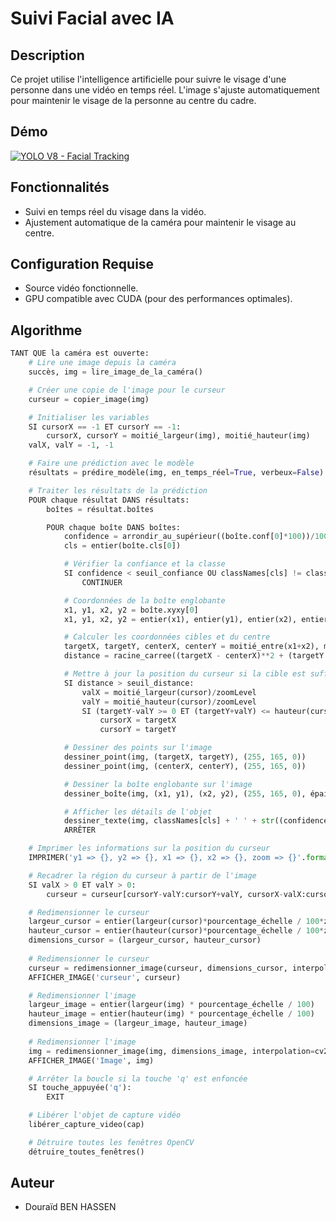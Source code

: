 # Suivi Facial avec IA

## Description
Ce projet utilise l'intelligence artificielle pour suivre le visage d'une personne dans une vidéo en temps réel. L'image s'ajuste automatiquement pour maintenir le visage de la personne au centre du cadre.

## Démo
[![YOLO V8 - Facial Tracking](https://www.youtube.com/shorts/LpBKneENpIk)](https://www.youtube.com/shorts/LpBKneENpIk)

## Fonctionnalités

- Suivi en temps réel du visage dans la vidéo.
- Ajustement automatique de la caméra pour maintenir le visage au centre.

## Configuration Requise

- Source vidéo fonctionnelle.
- GPU compatible avec CUDA (pour des performances optimales).

## Algorithme

```python
TANT QUE la caméra est ouverte:
    # Lire une image depuis la caméra
    succès, img = lire_image_de_la_caméra()

    # Créer une copie de l'image pour le curseur
    curseur = copier_image(img)

    # Initialiser les variables
    SI cursorX == -1 ET cursorY == -1:
        cursorX, cursorY = moitié_largeur(img), moitié_hauteur(img)
    valX, valY = -1, -1

    # Faire une prédiction avec le modèle
    résultats = prédire_modèle(img, en_temps_réel=True, verbeux=False)

    # Traiter les résultats de la prédiction
    POUR chaque résultat DANS résultats:
        boîtes = résultat.boîtes

        POUR chaque boîte DANS boîtes:
            confidence = arrondir_au_supérieur((boîte.conf[0]*100))/100
            cls = entier(boîte.cls[0])

            # Vérifier la confiance et la classe
            SI confidence < seuil_confiance OU classNames[cls] != classNames[0]:
                CONTINUER

            # Coordonnées de la boîte englobante
            x1, y1, x2, y2 = boîte.xyxy[0]
            x1, y1, x2, y2 = entier(x1), entier(y1), entier(x2), entier(y2)

            # Calculer les coordonnées cibles et du centre
            targetX, targetY, centerX, centerY = moitié_entre(x1+x2), moitié_entre(y1+y2), moitié_largeur(img), moitié_hauteur(img)
            distance = racine_carree((targetX - centerX)**2 + (targetY - centerY)**2)

            # Mettre à jour la position du curseur si la cible est suffisamment éloignée
            SI distance > seuil_distance:
                valX = moitié_largeur(cursor)/zoomLevel
                valY = moitié_hauteur(cursor)/zoomLevel
                SI (targetY-valY >= 0 ET (targetY+valY) <= hauteur(cursor) ET (targetX-valX) >= 0 ET (targetX+valX) <= largeur(cursor)):
                    cursorX = targetX
                    cursorY = targetY

            # Dessiner des points sur l'image
            dessiner_point(img, (targetX, targetY), (255, 165, 0))
            dessiner_point(img, (centerX, centerY), (255, 165, 0))

            # Dessiner la boîte englobante sur l'image
            dessiner_boîte(img, (x1, y1), (x2, y2), (255, 165, 0), épaisseur=3)

            # Afficher les détails de l'objet
            dessiner_texte(img, classNames[cls] + ' ' + str((confidence*100)) + '%', (x1, y1-10), (255, 165, 0), 0.7, épaisseur=2)
            ARRÊTER

    # Imprimer les informations sur la position du curseur
    IMPRIMER('y1 => {}, y2 => {}, x1 => {}, x2 => {}, zoom => {}'.format(cursorY-valY, cursorY+valY, cursorX-valX,cursorX+valX, zoomLevel))

    # Recadrer la région du curseur à partir de l'image
    SI valX > 0 ET valY > 0:
        curseur = curseur[cursorY-valY:cursorY+valY, cursorX-valX:cursorX+valX]

    # Redimensionner le curseur
    largeur_cursor = entier(largeur(cursor)*pourcentage_échelle / 100*zoomLevel)
    hauteur_cursor = entier(hauteur(cursor)*pourcentage_échelle / 100*zoomLevel)
    dimensions_cursor = (largeur_cursor, hauteur_cursor)
    
    # Redimensionner le curseur
    curseur = redimensionner_image(curseur, dimensions_cursor, interpolation=cv2.INTER_AREA)
    AFFICHER_IMAGE('curseur', curseur)

    # Redimensionner l'image
    largeur_image = entier(largeur(img) * pourcentage_échelle / 100)
    hauteur_image = entier(hauteur(img) * pourcentage_échelle / 100)
    dimensions_image = (largeur_image, hauteur_image)
    
    # Redimensionner l'image
    img = redimensionner_image(img, dimensions_image, interpolation=cv2.INTER_AREA)
    AFFICHER_IMAGE('Image', img)

    # Arrêter la boucle si la touche 'q' est enfoncée
    SI touche_appuyée('q'):
        EXIT

    # Libérer l'objet de capture vidéo
    libérer_capture_video(cap)

    # Détruire toutes les fenêtres OpenCV
    détruire_toutes_fenêtres()
```


## Auteur
- Douraïd BEN HASSEN